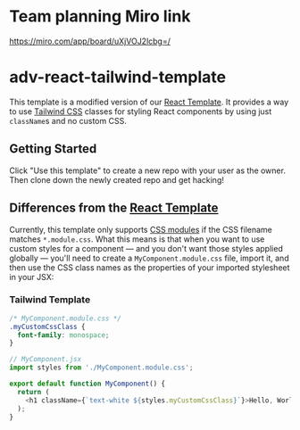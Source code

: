 # Team planning Miro link

https://miro.com/app/board/uXjVOJ2lcbg=/

# adv-react-tailwind-template

This template is a modified version of our [React
Template](https://github.com/alchemycodelab/react-template). It provides a way
to use [Tailwind CSS](https://tailwindcss.com/) classes for styling React
components by using just `className`s and no custom CSS.

## Getting Started

Click "Use this template" to create a new repo with your user as the owner. Then
clone down the newly created repo and get hacking!

## Differences from the [React Template](https://github.com/alchemycodelab/react-template)

Currently, this template only supports [CSS
modules](https://css-tricks.com/css-modules-part-1-need/) if the CSS filename
matches `*.module.css`. What this means is that when you want to use custom
styles for a component — and you don't want those styles applied globally —
you'll need to create a `MyComponent.module.css` file, import it, and then use
the CSS class names as the properties of your imported stylesheet in your JSX:

### Tailwind Template

```css
/* MyComponent.module.css */
.myCustomCssClass {
  font-family: monospace;
}
```

```js
// MyComponent.jsx
import styles from './MyComponent.module.css';

export default function MyComponent() {
  return (
    <h1 className={`text-white ${styles.myCustomCssClass}`}>Hello, World!</h1>
  );
}
```
